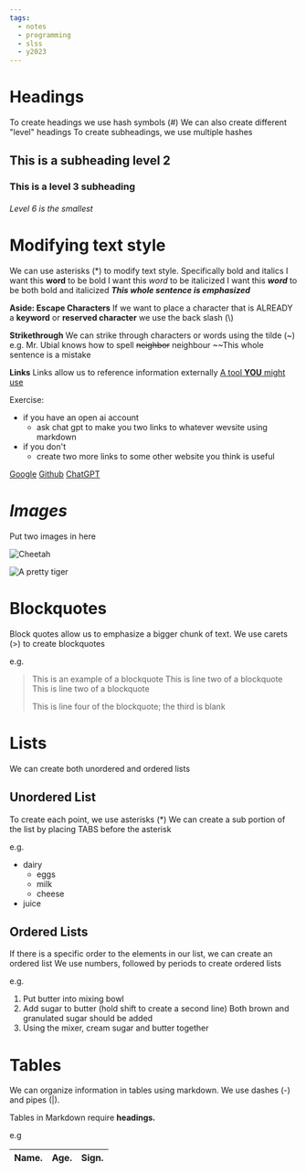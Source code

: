 ```yaml
---
tags:
  - notes
  - programming
  - slss
  - y2023
---
```



# Headings 
To create headings we use hash symbols (#)
We can also create different "level" headings 
To create subheadings, we use multiple hashes 

## This is a subheading level 2 

### This is a level 3 subheading 

###### Level 6 is the smallest

# Modifying text style 
We can use asterisks (\*) to modify text style. Specifically 
bold and italics 
I want this **word** to be bold 
I want this *word* to be italicized 
I want this ***word*** to be both bold and italicized
***This whole sentence is emphasized***


**Aside: Escape Characters**
If we want to place a character that is ALREADY a **keyword** or **reserved character** we use the back slash (\\) 

**Strikethrough**
We can strike through characters or words using the 
tilde (~)
e.g. 
Mr. Ubial knows how to spell ~~neighbor~~ neighbour 
~~This whole sentence is a mistake

**Links**
Links allow us to reference information externally 
[A tool **YOU** might use](https://chat.openai.com/auth/login)

Exercise: 
- if you have an open ai account 
	- ask chat gpt to make you two links to whatever wevsite using markdown 
- if you don't 
	- create two more links to some other website you think is useful 

[Google](https://www.google.co.uk/)
[Github](https://github.com/)
[ChatGPT](https://chat.openai.com/auth/login)

# ***Images***
Put two images in here 

![Cheetah](http://elelur.com/data_images/mammals/cheetah/cheetah-02.jpg)



![A pretty tiger](https://upload.wikimedia.org/wikipedia/commons/5/56/Tiger.50.jpg)


# Blockquotes 
Block quotes allow us to emphasize a bigger chunk of text.
We use carets (>) 
to create blockquotes 

e.g. 

>This is an example of a blockquote 
   This is line two of a blockquote 
>This is line two of a blockquote 
>
>This is line four of the blockquote; the third is blank


# Lists 
We can create both unordered and ordered lists 

## Unordered List
To create each point, we use asterisks (\*)
We can create a sub portion of the list by placing TABS before the asterisk 

e.g. 

* dairy
	* eggs
	* milk
	* cheese
* juice

## Ordered Lists
If there is a specific order to the elements in our list, 
we can create an ordered list 
We use numbers, followed by periods to create ordered lists 

e.g. 

1. Put butter into mixing bowl 
2. Add sugar to butter (hold shift to create a second line) 
   Both brown and granulated sugar should be added 
3. Using the mixer, cream sugar and butter together 

# Tables 
We can organize information in tables using markdown. 
We use dashes (-) and pipes (|).

Tables in Markdown require **headings.**

e.g

| Name.         | Age.         | Sign.         | 
| ---           |  ---             | --- 

